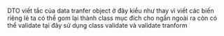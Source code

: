 DTO viết tắc của data tranfer object
ở đây kiểu như thay vì viết các biến riêng lẻ ta có thể gom lại thành class
mục đích cho ngắn
ngoài ra còn có thể validate tại đây
sử dụng class validate và validate tranform
